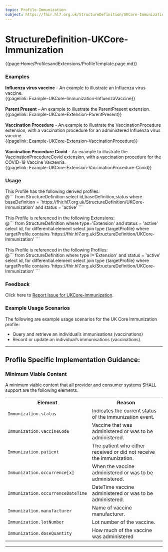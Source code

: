 ```yaml
---
topic: Profile-Immunization
subject: https://fhir.hl7.org.uk/StructureDefinition/UKCore-Immunization
---
```

# StructureDefinition-UKCore-Immunization

<nocheck>
{{page:Home/ProfilesandExtensions/ProfileTemplate.page.md}}

<div id="Examples" class="tabcontent">
  <h3>Examples</h3>

<b>Influenza virus vaccine</b> - An example to illustrate an Influenza virus vaccine.  <br>
{{pagelink: Example-UKCore-Immunization-InfluenzaVaccine}}
<br><br>
<b>Parent Present</b> - An example to illustrate the ParentPresent extension. <br>
{{pagelink: Example-UKCore-Extension-ParentPresent}}
<br><br>
<b>Vaccination Procedure</b> - An example to illustrate the VaccinationProcedure extension, with a vaccination procedure for an administered Influenza virus vaccine.  <br>
{{pagelink: Example-UKCore-Extension-VaccinationProcedure}}
<br><br>
<b>Vaccination Procedure Covid</b> - An example to illustrate the VaccinationProcedureCovid extension, with a vaccination procedure for the COVID-19 Vaccine Vaxzevria.  <br>
{{pagelink: Example-UKCore-Extension-VaccinationProcedure-Covid}}
</div>

<div id="Usage" class="tabcontent">
  <h3>Usage</h3>
  This Profile has the following derived profiles:<br>
<span id="usage">
@```
  from
	StructureDefinition
select id,baseDefinition,status
  where baseDefinition = 'https://fhir.hl7.org.uk/StructureDefinition/UKCore-Immunization'
  and status = 'active'
```
</span>
<br><br>
  This Profile is referenced in the following Extensions: <br>
<span id="usage">
@```
from
	StructureDefinition
  where type='Extension' and status = 'active'
 select id,
	for differential.element
	select
	join type {targetProfile}
	where targetProfile contains 'https://fhir.hl7.org.uk/StructureDefinition/UKCore-Immunization'
```
</span>
<br><br>
  This Profile is referenced in the following Profiles: <br>
<span id="usage">
@```
from
	StructureDefinition
  where type !='Extension' and status = 'active'
 select id,
	for differential.element
	select
	join type {targetProfile}
	where targetProfile contains 'https://fhir.hl7.org.uk/StructureDefinition/UKCore-Immunization'
```
</span>
</div>

<div id="Feedback" class="tabcontent">
  <h3>Feedback</h3>
Click here to <a href="https://simplifier.net/HL7FHIRUKCoreR4/UKCore-Immunization/~issues?level=File">Report Issue for UKCore-Immunization</a>.
</div>
</nocheck>

### Example Usage Scenarios ###
The following are example usage scenarios for the UK Core Immunization profile:

- Query and retrieve an individual’s immunisations (vaccinations)
- Record or update an individual’s immunisations (vaccinations).

<hr class="thickline">

## Profile Specific Implementation Guidance: ##

<h3>Minimum Viable Content</h3>

A minimum viable content that all provider and consumer systems SHALL support are the following elements.

<table class="assets" title="Minimum Viable Content list">
<tr>
<th class="width30">Element</th>
<th class="width70">Reason</th>
</tr>
<tr>
<td><code>Immunization.status</code></td>
<td>Indicates the current status of the immunization event.</td>
</tr>
<tr>
<td><code>Immunization.vaccineCode</code></td>
<td>Vaccine that was administered or was to be administered.</td>
</tr>
<tr>
<td><code>Immunization.patient</code></td>
<td>The patient who either received or did not receive the immunization.</td>
</tr>
<tr>
<td><code>Immunization.occurrence[x]</code></td>
<td>When the vaccine administered or was to be administered.</td>
</tr>
<tr>
<td><code>Immunization.occurrenceDateTime</code></td>
<td>DateTime vaccine administered or was to be administered.</td>
</tr>
<tr>
<td><code>Immunization.manufacturer</code></td>
<td>Name of vaccine manufacturer.</td>
</tr>
<tr>
<td><code>Immunization.lotNumber</code></td>
<td>Lot number of the vaccine.</td>
</tr>
<tr>
<td><code>Immunization.doseQuantity</code></td>
<td>How much of the vaccine was administered</td>
</tr>
</table>

---
